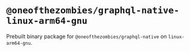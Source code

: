 # `@oneofthezombies/graphql-native-linux-arm64-gnu`

Prebuilt binary package for `@oneofthezombies/graphql-native` on `linux-arm64-gnu`.
